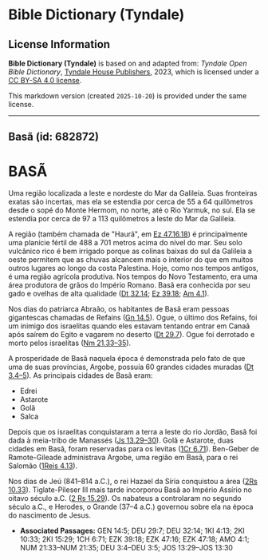 # Bible Dictionary (Tyndale)

## License Information

**Bible Dictionary (Tyndale)** is based on and adapted from: _Tyndale Open Bible Dictionary_, [Tyndale House Publishers](https://tyndaleopenresources.com/), 2023, which is licensed under a [CC BY-SA 4.0 license](https://creativecommons.org/licenses/by-sa/4.0/legalcode.en).

This markdown version (created `2025-10-20`) is provided under the same license.



--------------------------------

## Basã (id: 682872)

BASÃ
====

Uma região localizada a leste e nordeste do Mar da Galileia. Suas fronteiras exatas são incertas, mas ela se estendia por cerca de 55 a 64 quilômetros desde o sopé do Monte Hermom, no norte, até o Rio Yarmuk, no sul. Ela se estendia por cerca de 97 a 113 quilômetros a leste do Mar da Galileia.

A região (também chamada de "Haurã", em [Ez 47\.16,18](https://ref.ly/Ezek47:16,Ezek47:18)) é principalmente uma planície fértil de 488 a 701 metros acima do nível do mar. Seu solo vulcânico rico é bem irrigado porque as colinas baixas do sul da Galileia a oeste permitem que as chuvas alcancem mais o interior do que em muitos outros lugares ao longo da costa Palestina. Hoje, como nos tempos antigos, é uma região agrícola produtiva. Nos tempos do Novo Testamento, era uma área produtora de grãos do Império Romano. Basã era conhecida por seu gado e ovelhas de alta qualidade ([Dt 32\.14](https://ref.ly/Deut32:14); [Ez 39\.18](https://ref.ly/Ezek39:18); [Am 4\.1](https://ref.ly/Amos4:1)).

Nos dias do patriarca Abraão, os habitantes de Basã eram pessoas gigantescas chamadas de Refains ([Gn 14\.5](https://ref.ly/Gen14:5)). Ogue, o último dos Refains, foi um inimigo dos israelitas quando eles estavam tentando entrar em Canaã após saírem do Egito e vagarem no deserto ([Dt 29\.7](https://ref.ly/Deut29:7)). Ogue foi derrotado e morto pelos israelitas ([Nm 21\.33–35](https://ref.ly/Num21:33-Num21:35)).

A prosperidade de Basã naquela época é demonstrada pelo fato de que uma de suas províncias, Argobe, possuía 60 grandes cidades muradas ([Dt 3\.4–5](https://ref.ly/Deut3:4-Deut3:5)). As principais cidades de Basã eram:

* Edrei
* Astarote
* Golã
* Salca

Depois que os israelitas conquistaram a terra a leste do rio Jordão, Basã foi dada à meia\-tribo de Manassés ([Js 13\.29–30](https://ref.ly/Josh13:29-Josh13:30)). Golã e Astarote, duas cidades em Basã, foram reservadas para os levitas ([1Cr 6\.71](https://ref.ly/1Chr6:71)). Ben\-Geber de Ramote\-Gileade administrava Argobe, uma região em Basã, para o rei Salomão ([1Reis 4\.13](https://ref.ly/1Kgs4:13)).

Nos dias de Jeú (841–814 a.C.), o rei Hazael da Síria conquistou a área ([2Rs 10\.33](https://ref.ly/2Kgs10:33)). Tiglate\-Pileser III mais tarde incorporou Basã ao Império Assírio no oitavo século a.C. ([2 Rs 15\.29](https://ref.ly/2Kgs15:29)). Os nabateus a controlaram no segundo século a.C., e Herodes, o Grande (37–4 a.C.) governou sobre ela na época do nascimento de Jesus.

* **Associated Passages:** GEN 14:5; DEU 29:7; DEU 32:14; 1KI 4:13; 2KI 10:33; 2KI 15:29; 1CH 6:71; EZK 39:18; EZK 47:16; EZK 47:18; AMO 4:1; NUM 21:33–NUM 21:35; DEU 3:4–DEU 3:5; JOS 13:29–JOS 13:30


